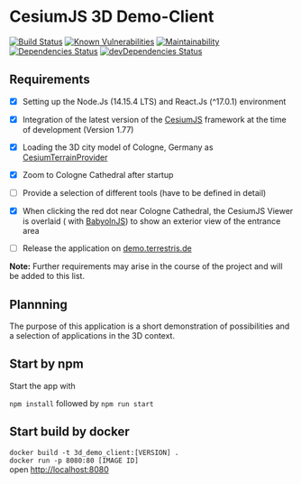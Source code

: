 # CesiumJS 3D Demo-Client

[![Build Status](https://travis-ci.com/mholthausen/3d_demo_client.svg?branch=master)](https://travis-ci.com/mholthausen/3d_demo_client)
[![Known Vulnerabilities](https://snyk.io/test/github/mholthausen/3d_demo_client/badge.svg?targetFile=package.json)](https://snyk.io/test/github/mholthausen/3d_demo_client?targetFile=package.json)
[![Maintainability](https://api.codeclimate.com/v1/badges/104d45c34d81fac02423/maintainability)](https://codeclimate.com/github/mholthausen/3d_demo_client/maintainability)
[![Dependencies Status](https://david-dm.org/mholthausen/3d_demo_client.svg)](https://david-dm.org/mholthausen/3d_demo_client)
[![devDependencies Status](https://david-dm.org/mholthausen/3d_demo_client/dev-status.svg)](https://david-dm.org/mholthausen/3d_demo_client?type=dev)

## Requirements

-   [x] Setting up the Node.Js (14.15.4 LTS) and React.Js (^17.0.1) environment

-   [x] Integration of the latest version of the [CesiumJS](https://cesiumjs.org/) framework at the time of development (Version 1.77)

-   [x] Loading the 3D city model of Cologne, Germany as [CesiumTerrainProvider](https://cesium.com/docs/cesiumjs-ref-doc/CesiumTerrainProvider.html)

-   [x] Zoom to Cologne Cathedral after startup

-   [ ] Provide a selection of different tools (have to be defined in detail)

-   [x] When clicking the red dot near Cologne Cathedral, the CesiumJS Viewer is overlaid ( with [BabyolnJS](https://www.babylonjs.com/)) to show an exterior view of the entrance area

-   [ ] Release the application on [demo.terrestris.de](https://demo.terrestris.de/)

**Note:** Further requirements may arise in the course of the project and will be added to this list.

## Plannning

The purpose of this application is a short demonstration of possibilities and a selection of applications in the 3D context.

## Start by npm

Start the app with

`npm install` followed by `npm run start`

## Start build by docker

`docker build -t 3d_demo_client:[VERSION] .`  
`docker run -p 8080:80 [IMAGE ID]`  
open [http://localhost:8080](http://localhost:8080)
